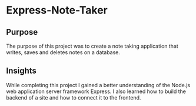 # Express-Note-Taker

## Purpose
The purpose of this project was to create a note taking application that writes, saves and deletes notes on a database. 

## Insights 
While completing this project I gained a better understanding of the Node.js web application server framework Express. I also learned how to build the backend of a site and how to connect it to the frontend. 